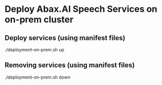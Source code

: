 # Deploy Abax.AI Speech Services on on-prem cluster

## Deploy services (using manifest files)
./deployment-on-prem.sh up

## Removing services (using manifest files)
./deployment-on-prem.sh down